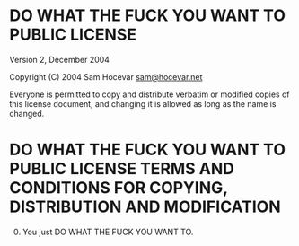 # DO WHAT THE FUCK YOU WANT TO PUBLIC LICENSE

Version 2, December 2004

Copyright (C) 2004 Sam Hocevar <sam@hocevar.net>

Everyone is permitted to copy and distribute verbatim or modified copies of this license document, and changing it is allowed as long as the name is changed.

# DO WHAT THE FUCK YOU WANT TO PUBLIC LICENSE TERMS AND CONDITIONS FOR COPYING, DISTRIBUTION AND MODIFICATION

 0. You just DO WHAT THE FUCK YOU WANT TO.